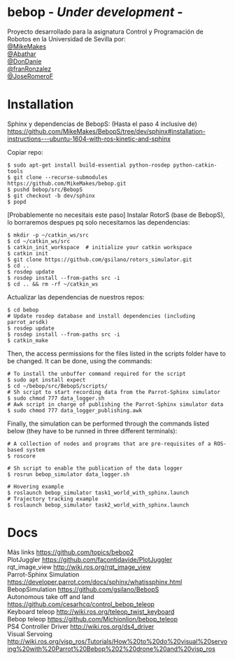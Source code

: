 # bebop   - *Under development* -
Proyecto desarrollado para la asignatura Control y Programación de Robotos en la Universidad de Sevilla por:   
[@MikeMakes](https://github.com/MikeMakes)  
[@Abathar](https://github.com/Abathar)  
[@DonDanie](https://github.com/DonDanie)  
[@franRonzalez](https://github.com/franRgonzalez)  
[@JoseRomeroF](https://github.com/JoseRomeroF)  



# Installation  
Sphinx y dependencias de BebopS: (Hasta el paso 4 inclusive de)  
https://github.com/MikeMakes/BebopS/tree/dev/sphinx#installation-instructions---ubuntu-1604-with-ros-kinetic-and-sphinx  

Copiar repo:
```
$ sudo apt-get install build-essential python-rosdep python-catkin-tools
$ git clone --recurse-submodules https://github.com/MikeMakes/bebop.git  
$ pushd bebop/src/BebopS
$ git checkout -b dev/sphinx
$ popd
```
[Probablemente no necesitais este paso] Instalar RotorS (base de BebopS), lo borraremos despues pq solo necesitamos las dependencias:  
```
$ mkdir -p ~/catkin_ws/src
$ cd ~/catkin_ws/src
$ catkin_init_workspace  # initialize your catkin workspace
$ catkin init
$ git clone https://github.com/gsilano/rotors_simulator.git
$ cd ..
$ rosdep update
$ rosdep install --from-paths src -i
$ cd .. && rm -rf ~/catkin_ws
```
Actualizar las dependencias de nuestros repos:  
```
$ cd bebop
# Update rosdep database and install dependencies (including parrot_arsdk)
$ rosdep update
$ rosdep install --from-paths src -i
$ catkin_make
```
Then, the access permissions for the files listed in the scripts folder have to be changed. It can be done, using the commands:  
```
# To install the unbuffer command required for the script
$ sudo apt install expect
$ cd ~/bebop/src/BebopS/scripts/
# Sh script to start recording data from the Parrot-Sphinx simulator
$ sudo chmod 777 data_logger.sh
# Awk script in charge of publishing the Parrot-Sphinx simulator data
$ sudo chmod 777 data_logger_publishing.awk
```

Finally, the simulation can be performed through the commands listed below (they have to be runned in three different terminals):  
```
# A collection of nodes and programs that are pre-requisites of a ROS-based system
$ roscore
```

```
# Sh script to enable the publication of the data logger
$ rosrun bebop_simulator data_logger.sh
```

```
# Hovering example
$ roslaunch bebop_simulator task1_world_with_sphinx.launch
# Trajectory tracking example
$ roslaunch bebop_simulator task2_world_with_sphinx.launch
```

# Docs
Más links https://github.com/topics/bebop2  
PlotJuggler https://github.com/facontidavide/PlotJuggler  
rqt_image_view http://wiki.ros.org/rqt_image_view  
Parrot-Sphinx Simulation https://developer.parrot.com/docs/sphinx/whatissphinx.html  
BebopSimulation https://github.com/gsilano/BebopS  
Autonomous take off and land https://github.com/cesarhcq/control_bebop_teleop  
Keyboard teleop http://wiki.ros.org/teleop_twist_keyboard   
Bebop teleop https://github.com/Michionlion/bebop_teleop   
PS4 Controller Driver http://wiki.ros.org/ds4_driver   
Visual Servoing http://wiki.ros.org/visp_ros/Tutorials/How%20to%20do%20visual%20servoing%20with%20Parrot%20Bebop%202%20drone%20and%20visp_ros  
